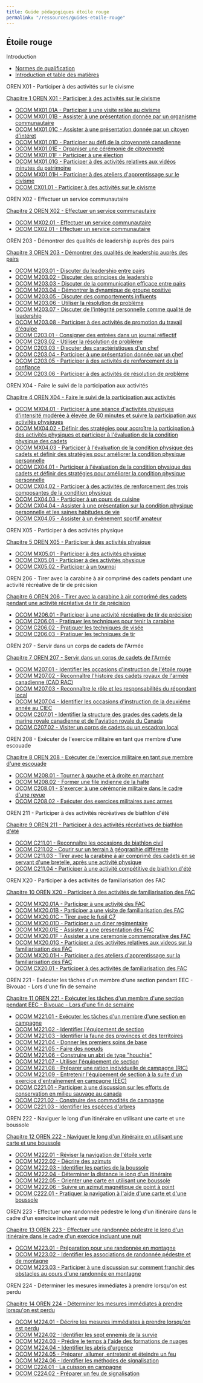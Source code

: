 ```yaml
---
title: Guide pédagogiques étoile rouge
permalink: "/ressources/guides-etoile-rouge"
---
```



## Étoile rouge


Introduction

* [Normes de qualification](Guides/Rouge/ACRCCP702PG002_NQP.pdf)
* [Introduction et table des matières](Guides/Rouge/ACRCCP702PF002_Intro.pdf)

OREN X01 - Participer à des activités sur le civisme

[Chapitre 1 OREN X01 - Participer à des activités sur le civisme](Guides/Verte/ORENX01.pdf)

* [OCOM MX01.01A - Participer à une visite reliée au civisme](Guides/Verte/OCOMMX01.01A.pdf)
* [OCOM MX01.01B - Assister à une présentation donnée par un organisme communautaire](Guides/Verte/OCOMMX01.01B.pdf)
* [OCOM MX01.01C - Assister à une présentation donnée par un citoyen d'intéret](Guides/Verte/OCOMMX01.01C.pdf)
* [OCOM MX01.01D - Participer au défi de la citoyenneté canadienne](Guides/Verte/OCOMMX01.01D.pdf)
* [OCOM MX01.01E - Organiser une cérémonie de citoyenneté](Guides/Verte/OCOMMX01.01E.pdf)
* [OCOM MX01.01F - Participer à une élection](Guides/Verte/OCOMMX01.01F.pdf)
* [OCOM MX01.01G - Participer à des activités relatives aux vidéos minutes du patrimoine](Guides/Verte/OCOMMX01.01G.pdf)
* [OCOM MX01.01H - Participer à des ateliers d'apprentissage sur le civisme](Guides/Verte/OCOMMX01.01H.pdf)
* [OCOM CX01.01 - Participer à des activités sur le civisme](Guides/Verte/OCOMCX01.01.pdf)

OREN X02 - Effectuer un service communautaire

[Chapitre 2 OREN X02 - Effectuer un service communautaire](Guides/Verte/ORENX02.pdf)

* [OCOM MX02.01 - Effectuer un service communautaire](Guides/Verte/OCOMMX02.01.pdf)
* [OCOM CX02.01 - Effectuer un service communautaire](Guides/Verte/OCOMCX02.01.pdf)

OREN 203 - Démontrer des qualités de leadership auprès des pairs

[Chapitre 3 OREN 203 - Démontrer des qualités de leadership auprès des pairs](Guides/Rouge/OREN203.pdf)

* [OCOM M203.01 - Discuter du leadership entre pairs](Guides/Rouge/OCOMM203.01.pdf)
* [OCOM M203.02 - Discuter des principes de leadership](Guides/Rouge/OCOMM203.02.pdf)
* [OCOM M203.03 - Discuter de la communication efficace entre pairs](Guides/Rouge/OCOMM203.03.pdf)
* [OCOM M203.04 - Démontrer la dynamique de groupe positive](Guides/Rouge/OCOMM203.04.pdf)
* [OCOM M203.05 - Discuter des comportements influents](Guides/Rouge/OCOMM203.05.pdf)
* [OCOM M203.06 - Utiliser la résolution de problème](Guides/Rouge/OCOMM203.06.pdf)
* [OCOM M203.07 - Discuter de l'intégrité personnelle comme qualité de leadership](Guides/Rouge/OCOMM203.07.pdf)
* [OCOM M203.08 - Participer à des activités de promotion du travail d'équipe](Guides/Rouge/OCOMM203.08.pdf)
* [OCOM C203.01 - Consigner des entrées dans un journal réflectif](Guides/Rouge/OCOMC203.01.pdf)
* [OCOM C203.02 - Utiliser la résolution de problème](Guides/Rouge/OCOMC203.02.pdf)
* [OCOM C203.03 - Discuter des caractéristiques d'un chef](Guides/Rouge/OCOMC203.03.pdf)
* [OCOM C203.04 - Participer à une présentation donnée par un chef](Guides/Rouge/OCOMC203.04.pdf)
* [OCOM C203.05 - Participer à des activités de renforcement de la confiance](Guides/Rouge/OCOMC203.05.pdf)
* [OCOM C203.06 - Participer à des activités de résolution de problème](Guides/Rouge/OCOMC203.06.pdf)

OREN X04 - Faire le suivi de la participation aux activités

[Chapitre 4 OREN X04 - Faire le suivi de la participation aux activités](Guides/Verte/ORENX04.pdf)

* [OCOM MX04.01 - Participer à une séance d'activités physiques d'intensité modérée à élevée de 60 minutes et suivre la participation aux activités physiques](Guides/Verte/OCOMMX04.01.pdf)
* [OCOM MX04.02 - Définir des stratégies pour accroître la participation à des activités physiques et participer à l'évaluation de la condition physique des cadets](Guides/Verte/OCOMMX04.02.pdf)
* [OCOM MX04.03 - Participer à l'évaluation de la condition physique des cadets et définir des stratégies pour améliorer la condition physique personnelle](Guides/Verte/OCOMMX04.03.pdf)
* [OCOM CX04.01 - Participer à l'évaluation de la condition physique des cadets et définir des stratégies pour améliorer la condition physique personnelle](Guides/Verte/OCOMCX04.01.pdf)
* [OCOM CX04.02 - Participer à des activités de renforcement des trois composantes de la condition physique](Guides/Verte/OCOMCX04.02.pdf)
* [OCOM CX04.03 - Participer à un cours de cuisine](Guides/Verte/OCOMCX04.03.pdf)
* [OCOM CX04.04 - Assister à une présentation sur la condition physique personnelle et les saines habitudes de vie](Guides/Verte/OCOMCX04.04.pdf)
* [OCOM CX04.05 - Assister à un événement sportif amateur](Guides/Verte/OCOMCX04.05.pdf)

OREN X05 - Participer à des activités physique

[Chapitre 5 OREN X05 - Participer à des activités physique](Guides/Verte/ORENX05.pdf)

* [OCOM MX05.01 - Participer à des activités physique](Guides/Verte/OCOMMX05.01.pdf)
* [OCOM CX05.01 - Participer à des activités physique](Guides/Verte/OCOMCX05.01.pdf)
* [OCOM CX05.02 - Participer à un tournoi](Guides/Verte/OCOMCX05.02.pdf)

OREN 206 - Tirer avec la carabine à air comprimé des cadets pendant une activité récréative de tir de précision

[Chapitre 6 OREN 206 - Tirer avec la carabine à air comprimé des cadets pendant une activité récréative de tir de précision](Guides/Rouge/OREN206.pdf)

* [OCOM M206.01 - Participer à une activité récréative de tir de précision](Guides/Rouge/OCOMM206.01.pdf)
* [OCOM C206.01 - Pratiquer les techniques pour tenir la carabine](Guides/Rouge/OCOMC206.01.pdf)
* [OCOM C206.02 - Pratiquer les techniques de visée](Guides/Rouge/OCOMC206.02.pdf)
* [OCOM C206.03 - Pratiquer les techniques de tir](Guides/Rouge/OCOMC206.03.pdf)

OREN 207 - Servir dans un corps de cadets de l'Armée

[Chapitre 7 OREN 207 - Servir dans un corps de cadets de l'Armée](Guides/Rouge/OREN207.pdf)

* [OCOM M207.01 - Identifier les occasions d'instruction de l'étoile rouge](Guides/Rouge/OCOMM207.01.pdf)
* [OCOM M207.02 - Reconnaître l'histoire des cadets royaux de l'armée canadienne (CAD RAC)](Guides/Rouge/OCOMM207.02.pdf)
* [OCOM M207.03 - Reconnaître le rôle et les responsabilités du répondant local](Guides/Rouge/OCOMM207.03.pdf)
* [OCOM M207.04 - Identifier les occasions d'instruction de la deuxiéme année au CIEC](Guides/Rouge/OCOMM207.04.pdf)
* [OCOM C207.01 - Identifier la structure des grades des cadets de la marine royale canadienne et de l'aviation royale du Canada](Guides/Rouge/OCOMC207.01.pdf)
* [OCOM C207.02 - Visiter un corps de cadets ou un escadron local](Guides/Rouge/OCOMC207.02.pdf)

OREN 208 - Exécuter de l'exercice militaire en tant que membre d'une escouade

[Chapitre 8 OREN 208 - Exécuter de l'exercice militaire en tant que membre d'une escouade](Guides/Rouge/OREN208.pdf)

* [OCOM M208.01 - Tourner à gauche et à droite en marchant](Guides/Rouge/OCOMM208.01.pdf)
* [OCOM M208.02 - Former une file indienne de la halte](Guides/Rouge/OCOMM208.02.pdf)
* [OCOM C208.01 - S'exercer à une cérémonie militaire dans le cadre d'une revue](Guides/Rouge/OCOMC208.01.pdf)
* [OCOM C208.02 - Exécuter des exercices militaires avec armes](Guides/Rouge/OCOMC208.02.pdf)

OREN 211 - Participer à des activités récréatives de biathlon d'été

[Chapitre 9 OREN 211 - Participer à des activités récréatives de biathlon d'été](Guides/Rouge/OREN211.pdf)

* [OCOM C211.01 - Reconnaître les occasions de biathlon civil](Guides/Rouge/OCOMC211.01.pdf)
* [OCOM C211.02 - Courir sur un terrain à géographie différente](Guides/Rouge/OCOMC211.02.pdf)
* [OCOM C211.03 - Tirer avec la carabine à air comprimé des cadets en se servant d'une bretelle, après une activité physique](Guides/Rouge/OCOMC211.03.pdf)
* [OCOM C211.04 - Participer à une activité compétitive de biathlon d'été](Guides/Rouge/OCOMC211.04.pdf)

OREN X20 - Participer à des activités de familiarisation des FAC

[Chapitre 10 OREN X20 - Participer à des activités de familiarisation des FAC](Guides/Verte/ORENX20.pdf)

* [OCOM MX20.01A - Participer à une activité des FAC](Guides/Verte/OCOMMX20.01A.pdf)
* [OCOM MX20.01B - Participer a une visite de familiarisation des FAC](Guides/Verte/OCOMMX20.01B.pdf)
* [OCOM MX20.01C - Tirer avec le fusil C7](Guides/Verte/OCOMMX20.01C.pdf)
* [OCOM MX20.01D - Participer a un diner regimentaire](Guides/Verte/OCOMMX20.01D.pdf)
* [OCOM MX20.01E - Assister a une presentation des FAC](Guides/Verte/OCOMMX20.01E.pdf)
* [OCOM MX20.01F - Assister a une ceremonie commemorative des FAC](Guides/Verte/OCOMMX20.01F.pdf)
* [OCOM MX20.01G - Participer a des activites relatives aux videos sur la familiarisation des FAC](Guides/Verte/OCOMMX20.01G.pdf)
* [OCOM MX20.01H - Participer a des ateliers d'apprentissage sur la familiarisation des FAC](Guides/Verte/OCOMMX20.01H.pdf)
* [OCOM CX20.01 - Participer à des activités de familiarisation des FAC](Guides/Verte/OCOMCX20.01.pdf)

OREN 221 - Exécuter les tâches d'un membre d'une section pendant EEC - Bivouac - Lors d'une fin de semaine

[Chapitre 11 OREN 221 - Exécuter les tâches d'un membre d'une section pendant EEC - Bivouac - Lors d'une fin de semaine](Guides/Rouge/OREN221.pdf)

* [OCOM M221.01 - Exécuter les tâches d'un membre d'une section en campagne](Guides/Rouge/OCOMM221.01.pdf)
* [OCOM M221.02 - Identifier l'équipement de section](Guides/Rouge/OCOMM221.02.pdf)
* [OCOM M221.03 - Identifier la faune des provinces et des territoires](Guides/Rouge/OCOMM221.03.pdf)
* [OCOM M221.04 - Donner les premiers soins de base](Guides/Rouge/OCOMM221.04.pdf)
* [OCOM M221.05 - Faire des noeuds](Guides/Rouge/OCOMM221.05.pdf)
* [OCOM M221.06 - Construire un abri de type "houchie"](Guides/Rouge/OCOMM221.06.pdf)
* [OCOM M221.07 - Utiliser l'équipement de section](Guides/Rouge/OCOMM221.07.pdf)
* [OCOM M221.08 - Préparer une ration individuelle de campagne (RIC)](Guides/Rouge/OCOMM221.08.pdf)
* [OCOM M221.09 - Entretenir l'équipement de section à la suite d'un exercice d'entraînement en campagne (EEC)](Guides/Rouge/OCOMM221.09.pdf)
* [OCOM C221.01 - Participer à une discussion sur les efforts de conservation en milieu sauvage au canada](Guides/Rouge/OCOMC221.01.pdf)
* [OCOM C221.02 - Construire des commodités de campagne](Guides/Rouge/OCOMC221.02.pdf)
* [OCOM C221.03 - Identifier les espéces d'arbres](Guides/Rouge/OCOMC221.03.pdf)

OREN 222 - Naviguer le long d'un itinéraire en utilisant une carte et une boussole

[Chapitre 12 OREN 222 - Naviguer le long d'un itinéraire en utilisant une carte et une boussole](Guides/Rouge/OREN222.pdf)

* [OCOM M222.01 - Réviser la navigation de l'étoile verte](Guides/Rouge/OCOMM222.01.pdf)
* [OCOM M222.02 - Décrire des azimuts](Guides/Rouge/OCOMM222.02.pdf)
* [OCOM M222.03 - Identifier les parties de la boussole](Guides/Rouge/OCOMM222.03.pdf)
* [OCOM M222.04 - Déterminer la distance le long d'un itinéraire](Guides/Rouge/OCOMM222.04.pdf)
* [OCOM M222.05 - Orienter une carte en utilisant une boussole](Guides/Rouge/OCOMM222.05.pdf)
* [OCOM M222.06 - Suivre un azimut magnétique de point à point](Guides/Rouge/OCOMM222.06.pdf)
* [OCOM C222.01 - Pratiquer la navigation à l'aide d'une carte et d'une boussole](Guides/Rouge/OCOMC222.01.pdf)

OREN 223 - Effectuer une randonnée pédestre le long d'un itinéraire dans le cadre d'un exercice incluant une nuit

[Chapitre 13 OREN 223 - Effectuer une randonnée pédestre le long d'un itinéraire dans le cadre d'un exercice incluant une nuit](Guides/Rouge/OREN223.pdf)

* [OCOM M223.01 - Préparation pour une randonnée en montagne](Guides/Rouge/OCOMM223.01.pdf)
* [OCOM M223.02 - Identifier les associations de randonnée pédestre et de montagne](Guides/Rouge/OCOMM223.02.pdf)
* [OCOM M223.03 - Participer à une discussion sur comment franchir des obstacles au cours d'une randonnée en montagne](Guides/Rouge/OCOMM223.03.pdf)

OREN 224 - Déterminer les mesures immédiates à prendre lorsqu'on est perdu

[Chapitre 14 OREN 224 - Déterminer les mesures immédiates à prendre lorsqu'on est perdu](Guides/Rouge/OREN224.pdf)

* [OCOM M224.01 - Décrire les mesures immédiates à prendre lorsqu'on est perdu](Guides/Rouge/OCOMM224.01.pdf)
* [OCOM M224.02 - Identifier les sept ennemis de la survie](Guides/Rouge/OCOMM224.02.pdf)
* [OCOM M224.03 - Prédire le temps à l'aide des formations de nuages](Guides/Rouge/OCOMM224.03.pdf)
* [OCOM M224.04 - Identifier les abris d'urgence](Guides/Rouge/OCOMM224.04.pdf)
* [OCOM M224.05 - Préparer, allumer, entretenir et éteindre un feu](Guides/Rouge/OCOMM224.05.pdf)
* [OCOM M224.06 - Identifier les méthodes de signalisation](Guides/Rouge/OCOMM224.06.pdf)
* [OCOM C224.01 - La cuisson en campagne](Guides/Rouge/OCOMC224.01.pdf)
* [OCOM C224.02 - Préparer un feu de signalisation](Guides/Rouge/OCOMC224.02.pdf)